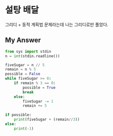 # 설탕 배달
그리디 + 동적 계획법 문제라는데 나는 그리디로만 풀었다.

## My Answer
```python
from sys import stdin
n = int(stdin.readline())

fiveSugar = n // 5 
remain = n % 5
possible = False
while fiveSugar >= 0:
    if remain % 3 == 0:
        possible = True
        break
    else:
        fiveSugar -= 1
        remain += 5
    
if possible:
    print(fiveSugar + (remain//3))
else:
    print(-1)
```
